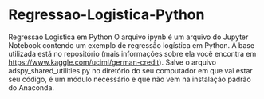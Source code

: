 # Regressao-Logistica-Python
Regressao Logistica em Python
O arquivo ipynb é um arquivo do Jupyter Notebook contendo um exemplo de regressão logística em Python. A base utilizada está no repositório (mais informações sobre ela você encontra em https://www.kaggle.com/uciml/german-credit).
Salve o arquivo adspy_shared_utilities.py no diretório do seu computador em que vai estar seu código, é um módulo necessário e que não vem na instalação padrão do Anaconda.

